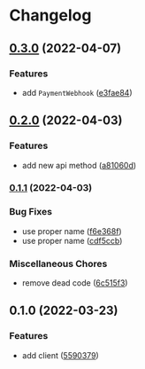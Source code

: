 # Changelog

## [0.3.0](https://www.github.com/brokeyourbike/tingg-api-client-php/compare/v0.2.0...v0.3.0) (2022-04-07)


### Features

* add `PaymentWebhook` ([e3fae84](https://www.github.com/brokeyourbike/tingg-api-client-php/commit/e3fae84c5b23db66a8f8aae3e25cee7e0f5bef3d))

## [0.2.0](https://www.github.com/brokeyourbike/tingg-api-client-php/compare/v0.1.1...v0.2.0) (2022-04-03)


### Features

* add new api method ([a81060d](https://www.github.com/brokeyourbike/tingg-api-client-php/commit/a81060dbb710bd0f9184eb96eeb41e5fa465c030))

### [0.1.1](https://www.github.com/brokeyourbike/tingg-api-client-php/compare/v0.1.0...v0.1.1) (2022-04-03)


### Bug Fixes

* use proper name ([f6e368f](https://www.github.com/brokeyourbike/tingg-api-client-php/commit/f6e368f16604570316a92bd52399d4dab9bad882))
* use proper name ([cdf5ccb](https://www.github.com/brokeyourbike/tingg-api-client-php/commit/cdf5ccbbba4fe723bba6a73eaa3fc79c95509614))


### Miscellaneous Chores

* remove dead code ([6c515f3](https://www.github.com/brokeyourbike/tingg-api-client-php/commit/6c515f336b1be9b1b8ada8b1879593fdfb5ea3c8))

## 0.1.0 (2022-03-23)


### Features

* add client ([5590379](https://www.github.com/brokeyourbike/tingg-api-client-php/commit/5590379b2be67854768ec966e7e96f0feef4c676))
